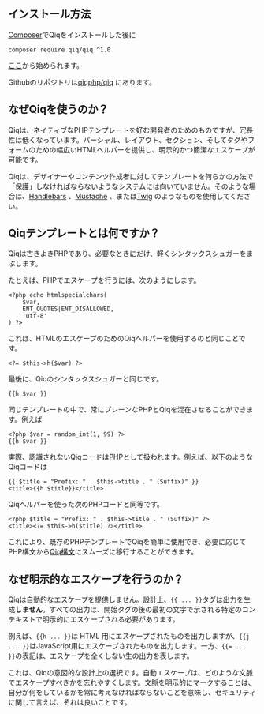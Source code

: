 ## インストール方法

[Composer](https://getcomposer.org)でQiqをインストールした後に

```
composer require qiq/qiq ^1.0
```

[ここ](/1.x/intro.html)から始められます。

Githubのリポジトリは[qiqphp/qiq](https://github.com/qiqphp/qiq) にあります。

## なぜQiqを使うのか？

Qiqは、ネイティブなPHPテンプレートを好む開発者のためのものですが、冗長性は低くなっています。パーシャル、レイアウト、セクション、そしてタグやフォームのための幅広いHTMLヘルパーを提供し、明示的かつ簡潔なエスケープが可能です。

Qiqは、デザイナーやコンテンツ作成者に対してテンプレートを何らかの方法で「保護」しなければならないようなシステムには向いていません。そのような場合は、[Handlebars](https://pecl.php.net/package/handlebars) 、[Mustache](https://pecl.php.net/package/mustache) 、または[Twig](https://twig.symfony.com/) のようなものを使用してください。


## Qiqテンプレートとは何ですか？

Qiqは古きよきPHPであり、必要なときにだけ、軽くシンタックスシュガーをまぶします。

たとえば、PHPでエスケープを行うには、次のようにします。

```
<?php echo htmlspecialchars(
    $var,
    ENT_QUOTES|ENT_DISALLOWED,
    'utf-8'
) ?>
```

これは、HTMLのエスケープのためのQiqヘルパーを使用するのと同じことです。

```
<?= $this->h($var) ?>
```

最後に、Qiqのシンタックスシュガーと同じです。

```
{{h $var }}
```

同じテンプレートの中で、常にプレーンなPHPとQiqを混在させることができます。例えば

```
<?php $var = random_int(1, 99) ?>
{{h $var }}
```

実際、認識されないQiqコードはPHPとして扱われます。例えば、以下のようなQiqコードは

```qiq
{{ $title = "Prefix: " . $this->title . " (Suffix)" }}
<title>{{h $title}}</title>
```

Qiqヘルパーを使った次のPHPコードと同等です。

```html+php
<?php $title = "Prefix: " . $this->title . " (Suffix)" ?>
<title><?= $this->h($title) ?></title>
```

これにより、既存のPHPテンプレートでQiqを簡単に使用でき、必要に応じてPHP構文から[Qiq構文](/1.x/syntax.html)にスムーズに移行することができます。

## なぜ明示的なエスケープを行うのか？

Qiqは自動的なエスケープを提供しません。設計上、`{{ ... }}`タグは出力を生成**しません**。すべての出力は、開始タグの後の最初の文字で示される特定のコンテキストで明示的にエスケープされる必要があります。

例えば、`{{h ... }}`は HTML 用にエスケープされたものを出力しますが、`{{j ... }}`はJavaScript用にエスケープされたものを出力します。一方、`{{= ... }}`の表記は、エスケープを全くしない生の出力を表します。

これは、Qiqの意図的な設計上の選択です。自動エスケープは、どのような文脈でエスケープすべきかを忘れやすくします。文脈を明示的にマークすることは、自分が何をしているかを常に考えなければならないことを意味し、セキュリティに関して言えば、それは良いことです。
